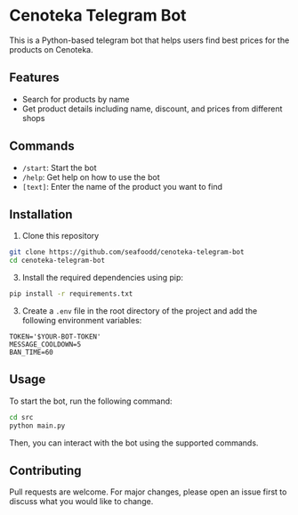 # Cenoteka Telegram Bot

This is a Python-based telegram bot that helps users find best prices for the products on Cenoteka.

## Features

- Search for products by name
- Get product details including name, discount, and prices from different shops

## Commands

- `/start`: Start the bot
- `/help`: Get help on how to use the bot
- `[text]`: Enter the name of the product you want to find

## Installation

1. Clone this repository
```bash
git clone https://github.com/seafoodd/cenoteka-telegram-bot
cd cenoteka-telegram-bot
```
3. Install the required dependencies using pip:

```bash
pip install -r requirements.txt
```

3. Create a `.env` file in the root directory of the project and add the following environment variables:

```dotenv
TOKEN='$YOUR-BOT-TOKEN'
MESSAGE_COOLDOWN=5
BAN_TIME=60
```

## Usage

To start the bot, run the following command:

```bash
cd src
python main.py
```

Then, you can interact with the bot using the supported commands.


## Contributing

Pull requests are welcome. For major changes, please open an issue first to discuss what you would like to change.
